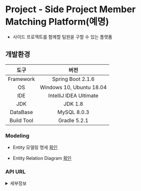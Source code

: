 Project - Side Project Member Matching Platform(예명)
===

* 사이드 프로젝트를 함께할 팀원을 구할 수 있는 플랫폼

## 개발환경

|도구|버전|
|:---:|:---:|
| Framework |Spring Boot 2.1.6 |
| OS |Windows 10, Ubuntu 18.04|
|IDE |IntelliJ IDEA Ultimate |
|JDK |JDK 1.8|
|DataBase |MySQL 8.0.3|
|Build Tool |Gradle 5.2.1|

### Modeling

* Entity 모델링 명세 [확인](https://docs.google.com/spreadsheets/d/1kbpWNSX8oapVMX6U6IQtt3sRyn1DrJNmXETlUz-EkQg/edit#gid=0)


* Entity Relation Diagram [확인](https://drive.google.com/file/d/1tmBT3GAL3OIpRocH-hIGdo70-vzptTSo/view)

### API URL
<details><summary>세부정보</summary>

* 서버 URL
        
    * `dongh9508.hopto.org:8083`


|URL| HTTP | 기능 |
|:---:|:---:|:---:| 
| /api/projects | GET | DB에 있는 전체 Project를 가져옴. |


</details>
